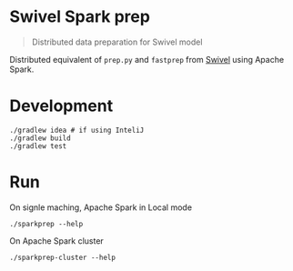 # Swivel Spark prep
> Distributed data preparation for Swivel model

Distributed equivalent of `prep.py` and `fastprep` from [Swivel](https://github.com/tensorflow/models/blob/master/swivel/) using Apache Spark.


# Development
```
./gradlew idea # if using InteliJ
./gradlew build
./gradlew test
```

# Run

On signle maching, Apache Spark in Local mode
```
./sparkprep --help
```

On Apache Spark cluster
```
./sparkprep-cluster --help
```





